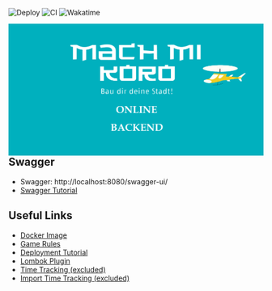 ![Deploy](https://github.com/MachMiKoro/MachMiKoro-Server/workflows/Deploy/badge.svg)
![CI](https://github.com/MachMiKoro/MachMiKoro-Server/workflows/CI/badge.svg)
![Wakatime](https://github.com/MachMiKoro/MachMiKoro-Server/workflows/Wakatime/badge.svg)

<img src="src/main/resources/static/MachMiKoro-Logo.png"
alt="MachMiKoro Logo"
style="float: left; margin-right: 10px;" />

## Swagger

* Swagger: http://localhost:8080/swagger-ui/
* [Swagger Tutorial](https://www.baeldung.com/swagger-2-documentation-for-spring-rest-api)

## Useful Links

* [Docker Image](https://hub.docker.com/r/felixsteinke/private/tags)
* [Game Rules](https://www.brettspiele-report.de/images/m/machi-koro/Spielanleitung-Machi-Koro.pdf)
* [Deployment Tutorial](https://github.com/soumilshah1995/Deploy-Docker-Container-on-AWS)
* [Lombok Plugin](https://plugins.jetbrains.com/plugin/6317-lombok)
* [Time Tracking (excluded)](https://wakatime.com/intellij-idea)
* [Import Time Tracking (excluded)](https://github.com/anmol098/waka-readme-stats)

